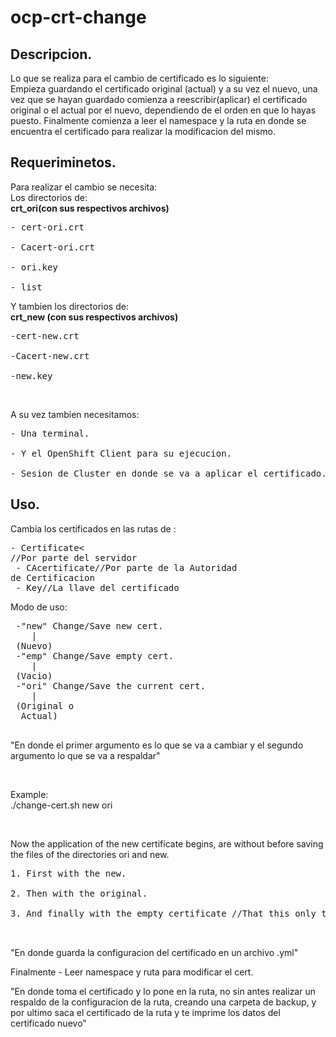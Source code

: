 
# ocp-crt-change

Descripcion.
------------------------------------------------------------------------
<p> Lo que se realiza para el cambio de certificado es lo siguiente:<br>
Empieza guardando el certificado original (actual) y a su vez
el nuevo, una vez que se hayan guardado comienza a reescribir(aplicar)
el certificado original o el actual por el nuevo, dependiendo de
el orden en que lo hayas puesto.
Finalmente comienza a leer el namespace y la ruta
en donde se encuentra el certificado para realizar la modificacion 
del mismo. </p>


Requeriminetos.
-------------------------------------------------------------
Para realizar el cambio se necesita:<br>
Los directorios de:<br>
<strong>crt_ori(con sus respectivos archivos)</strong><br>
<pre>
- cert-ori.crt</li><br>
- Cacert-ori.crt</li><br>
- ori.key</li><br>
- list<br></pre>
Y tambien los directorios de:<br>
<strong>crt_new (con sus respectivos archivos)</strong><br>
<pre>
-cert-new.crt<br>
-Cacert-new.crt<br>
-new.key<br></pre>
<br>

A su vez tambien necesitamos:  <br>
<pre>
- Una terminal.<br>
- Y el OpenShift Client para su ejecucion.<br>
- Sesion de Cluster en donde se va a aplicar el certificado. 
</pre>

Uso.
-------------------------------------------------------------
Cambia los certificados en las rutas de : <br>
      <pre>- Certificate< //Por parte del servidor <br>
           - CAcertificate//Por parte de la Autoridad de Certificacion<br>
           - Key//La llave del certificado
<br></pre>
Modo de uso:<br>    
<pre>
 -"new" Change/Save new cert.
    |
 (Nuevo)
 -"emp" Change/Save empty cert.
    |
 (Vacio)
 -"ori" Change/Save the current cert.
    |
 (Original o
  Actual)
 </pre>
 
 <p>"En donde el primer argumento es lo que se va a cambiar 
    y el segundo argumento lo que se va a respaldar"</p><br>
    
 <p>   Example:<br>
    ./change-cert.sh new ori</p><br>
    
Now the application of the new certificate begins, 
are without before saving the files of the directories ori and new.<br>
<pre>
1. First with the new.<br>
2. Then with the original.<br>
3. And finally with the empty certificate //That this only throws empty arguments<br>
</br></pre>

"En donde guarda la configuracion del certificado en un archivo .yml"

Finalmente - Leer namespace y ruta para modificar el cert.<br>
<p>"En donde toma el certificado y lo pone en la ruta, 
no sin antes realizar un respaldo de la configuracion de la ruta,
creando una carpeta de backup, y por ultimo saca el certificado de
la ruta y te imprime los datos del certificado nuevo"</p>


 






